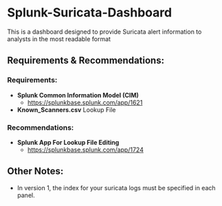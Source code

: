 # Splunk-Suricata-Dashboard
This is a dashboard designed to provide Suricata alert information to analysts in the most readable format

## Requirements & Recommendations:
### Requirements:
- **Splunk Common Information Model (CIM)**
  - https://splunkbase.splunk.com/app/1621
- **Known_Scanners.csv** Lookup File
### Recommendations: 
- **Splunk App For Lookup File Editing**
  - https://splunkbase.splunk.com/app/1724

## Other Notes:
- In version 1, the index for your suricata logs must be specified in each panel.
